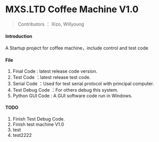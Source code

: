 # MXS.LTD Coffee Machine V1.0
> Contributors ： Xizo, Willyoung

#### Introduction
A Startup project for coffee machine，include control and test code 

#### File
1. Final Code : latest release code version.
2. Test Code ：latest release test code.
3. Serial Code ：Used for test serial protocol with principal computer.
4. Test Debug Code ：For others debug this system.
5. Python GUI Code : A GUI software code run in Windows.




#### TODO

1. Finish Test Debug Code.
2. Finish test machine V1.0
3. test
4. ​test2222
